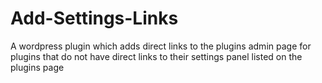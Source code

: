 # Add-Settings-Links

A wordpress plugin which adds direct links to the plugins admin page for plugins that do not have direct links to their settings panel listed on the plugins page


